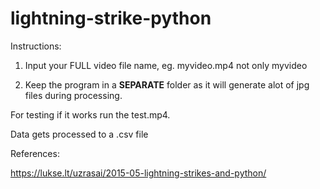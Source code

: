 # lightning-strike-python

Instructions:
1. Input your FULL video file name, eg. myvideo.mp4 not only myvideo

2. Keep the program in a <b>SEPARATE</b> folder as it will generate alot of jpg files during processing.

For testing if it works run the test.mp4.

Data gets processed to a .csv file

References: 

https://lukse.lt/uzrasai/2015-05-lightning-strikes-and-python/

